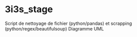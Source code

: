 # 3i3s_stage

Script de nettoyage de fichier (python/pandas) et scrapping (python/regex/beautifulsoup) 
Diagramme UML
